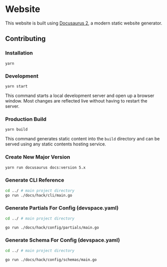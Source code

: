 # Website

This website is built using [Docusaurus 2](https://v2.docusaurus.io/), a modern static website generator.

## Contributing

### Installation

```
yarn
```

### Development
```
yarn start
```
This command starts a local development server and open up a browser window. Most changes are reflected live without having to restart the server.

### Production Build
```
yarn build
```
This command generates static content into the `build` directory and can be served using any static contents hosting service.

### Create New Major Version
```bash
yarn run docusaurus docs:version 5.x
```

### Generate CLI Reference
```bash
cd ../ # main project directory
go run ./docs/hack/cli/main.go
```

### Generate Partials For Config (devspace.yaml)
```bash
cd ../ # main project directory

go run ./docs/hack/config/partials/main.go
```


### Generate Schema For Config (devspace.yaml)
```bash
cd ../ # main project directory

go run ./docs/hack/config/schemas/main.go
```
